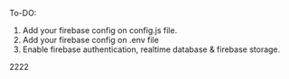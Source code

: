 
To-DO:

1. Add your firebase config on config.js file.
1. Add your firebase config on .env file
2. Enable firebase authentication, realtime database & firebase storage.


2222
